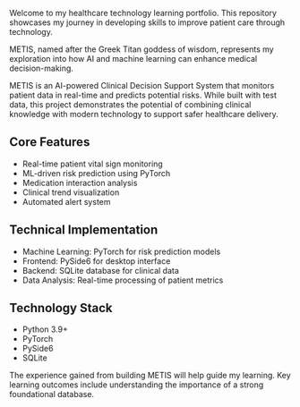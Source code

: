 Welcome to my healthcare technology learning portfolio. This repository showcases my journey in developing skills to improve patient care through technology. 

METIS, named after the Greek Titan goddess of wisdom, represents my exploration into how AI and machine learning can enhance medical decision-making.

METIS is an AI-powered Clinical Decision Support System that monitors patient data in real-time and predicts potential risks. While built with test data, this project demonstrates the potential of combining clinical knowledge with modern technology to support safer healthcare delivery.


## Core Features
- Real-time patient vital sign monitoring
- ML-driven risk prediction using PyTorch
- Medication interaction analysis
- Clinical trend visualization
- Automated alert system

## Technical Implementation
- Machine Learning: PyTorch for risk prediction models
- Frontend: PySide6 for desktop interface
- Backend: SQLite database for clinical data
- Data Analysis: Real-time processing of patient metrics

## Technology Stack
- Python 3.9+
- PyTorch
- PySide6
- SQLite

The experience gained from building METIS will help guide my learning. Key learning outcomes include understanding the importance of a strong foundational database.
